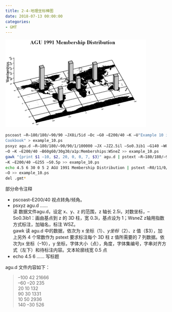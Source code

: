 ```yaml
---
title: 2-4-地理坐标棒图
date: 2018-07-13 00:00:00
categories:
- GMT
---
```

![image.png](/imags/7955445-4d89b270164304e8.png)  

```sh
pscoast –R–180/180/–90/90 –JX8i/5id –Dc –G0 –E200/40 –K –U"Example 10 in
Cookbook" > example_10.ps
psxyz agu.d –R–180/180/–90/90/1/100000 –JX –JZ2.5il –So0.3ib1 –G140 –W0.5p
–O –K –E200/40 –B60g60/30g30/a1p:Memberships:WSneZ >> example_10.ps
gawk "{print $1 –10, $2, 20, 0, 0, 7, $3}" agu.d | pstext –R–180/180/–90/90 –JX –O
–K –E200/40 –G255 –S0.5p >> example_10.ps
echo 4.5 6 30 0 5 2 AGU 1991 Membership Distribution | pstext –R0/11/0/8.5 –Jx1i
–O >> example_10.ps
del .gmt*
```
部分命令注释  
- pscoast–E200/40 视点转角/倾角。  
- psxyz agu.d ……  
读 数据文件agu.d，设定 x、y、z 的范围，z 轴长 2.5i，对数坐标，–So0.3ib1：画由基点到 z 的 3D 柱，宽 0.3i，基点设为 1；WsneZ z轴用指数方式标注，加轴名，标注 WSZ。  
gawk 读 agu.d 中的数据，依次为 x 坐标（$1）、y 坐标（$2）、z 值（$3），加上另外 4 个常数作为 pstext 要求标注每个 3D 柱 z 值所需要的 7 列数据。依次为x 坐标（–10），y 坐标，字体大小（点），角度，字体集编号，字串对齐方式（左下）和待标注内容。文本轮廓线宽 0.5 点  
- echo 4.5 6 …… 写标题

agu.d 文件内容如下：  

> –100 42 21666  
> –60 –20 235  
> 20 10 132  
> 90 30 1331  
> 10 50 2936  
> 140 –30 526  

